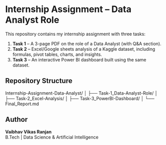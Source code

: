 # Internship Assignment – Data Analyst Role

This repository contains my internship assignment with three tasks:
1. **Task 1** – A 3-page PDF on the role of a Data Analyst (with Q&A section).  
2. **Task 2** – Excel/Google sheets analysis of a Kaggle dataset, including formulas, pivot tables, charts, and insights.  
3. **Task 3** – An interactive Power BI dashboard built using the same dataset.  

## Repository Structure
Internship-Assignment-Data-Analyst/
│
├── Task-1_Data-Analyst-Role/
│
├── Task-2_Excel-Analysis/
│
├── Task-3_PowerBI-Dashboard/
│
└── Final_Report.md
## Author
**Vaibhav Vikas Ranjan**  
B.Tech | Data Science & Artificial Intelligence
